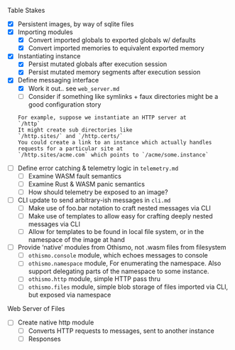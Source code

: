 Table Stakes
- [x] Persistent images, by way of sqlite files
- [x] Importing modules
    - [x] Convert imported globals to exported globals w/ defaults
    - [x] Convert imported memories to equivalent exported memory
- [x] Instantiating instance
    - [x] Persist mutated globals after execution session
    - [x] Persist mutated memory segments after execution session
- [x] Define messaging interface
    - [X] Work it out.. see `web_server.md`
    - [ ] Consider if something like symlinks + faux directories might be a good configuration story
    ```
    For example, suppose we instantiate an HTTP server at 
    `/http`
    It might create sub directories like 
    `/http.sites/` and `/http.certs/` 
    You could create a link to an instance which actually handles requests for a particular site at
    `/http.sites/acme.com` which points to `/acme/some.instance`
    ```
- [ ] Define error catching & telemetry logic in `telemetry.md`
    - [ ] Examine WASM fault semantics
    - [ ] Examine Rust & WASM panic semantics
    - [ ] How should telemetry be exposed to an image?
- [ ] CLI update to send arbitrary-ish messages in `cli.md`
    - [ ] Make use of foo.bar notation to craft nested messages via CLI
    - [ ] Make use of templates to allow easy for crafting deeply nested messages via CLI
    - [ ] Allow for templates to be found in local file system, or in the namespace of the image at hand
- [ ] Provide ‘native’ modules from Othismo, not .wasm files from filesystem
    - [ ] `othismo.console` module, which echoes messages to console
    - [ ] `othismo.namespace` module, For enumerating the namespace.  Also support delegating parts of the namespace to some instance.
    - [ ] `othismo.http` module, simple HTTP pass thru
    - [ ] `othismo.files` module, simple blob storage of files imported via CLI, but exposed via namespace

Web Server of Files

- [ ] Create native http module
    - [ ] Converts HTTP requests to messages, sent to another instance
    - [ ] Responses 
